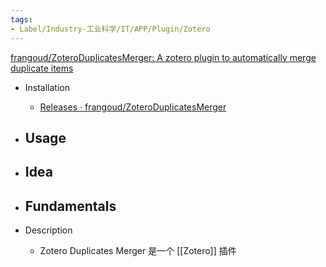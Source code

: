 ```yaml
---
tags:
- Label/Industry-工业科学/IT/APP/Plugin/Zotero
---
```


[frangoud/ZoteroDuplicatesMerger: A zotero plugin to automatically merge duplicate items](https://github.com/frangoud/ZoteroDuplicatesMerger)

- Installation
    - [Releases · frangoud/ZoteroDuplicatesMerger](https://github.com/frangoud/ZoteroDuplicatesMerger/releases)

- Usage
    - 

- Idea
    - 

- Fundamentals
    - 

- Description
    - Zotero Duplicates Merger 是一个 [[Zotero]] 插件
